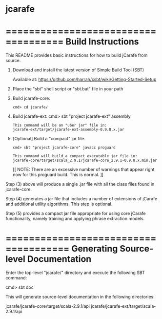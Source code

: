 jcarafe
=======

====================================
Build Instructions
====================================

This README provides basic instructions for how to build jCarafe
from source.

1) Download and install the latest version of Simple Build Tool (SBT)

   Available at: https://github.com/harrah/xsbt/wiki/Getting-Started-Setup

2) Place the "sbt" shell script or "sbt.bat" file in your path

3) Build jcarafe-core: 

       cmd> cd jcarafe/

4) Build jcarafe-ext:
       cmd> sbt "project jcarafe-ext" assembly

       This command will be an "uber jar" file in:
       jcarafe-ext/target/jcarafe-ext-assembly-0.9.8.x.jar

5) [Optional] Build a "compact" jar file.  

       cmd> sbt "project jcarafe-core" javacc proguard

       This command will build a compact executable jar file in:
       jcarafe-core/target/scala_2.9.1/jcarafe-core_2.9.1-0.9.8.x.min.jar

   [[ NOTE: There are an excessive number of warnings that appear right now for
      this proguard build. This is normal. ]]


Step (3) above will produce a single .jar file with all the class files 
found in jcarafe-core.  

Step (4) generates a jar file that includes a number of extensions of jCarafe and 
additional utility algorithms. This step is optional.

Step (5) provides a compact jar file appropriate for using core jCarafe
functionality, namely training and applying phrase extraction models.

=====================================
Generating Source-level Documentation
=====================================

Enter the top-level "jcarafe/" directory and execute the following SBT command:

  cmd> sbt doc

This will generate source-level documentation in the following directories:

  jcarafe/jcarafe-core/target/scala-2.9.1/api
  jcarafe/jcarafe-ext/target/scala-2.9.1/api


